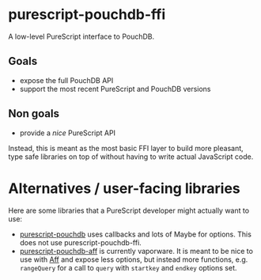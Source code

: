 # purescript-pouchdb-ffi
A low-level PureScript interface to PouchDB.

## Goals

  - expose the full PouchDB API
  - support the most recent PureScript and PouchDB versions

## Non goals

  - provide a *nice* PureScript API

Instead, this is meant as the most basic FFI layer to build more pleasant, type safe libraries on top of without having to write actual JavaScript code.

# Alternatives / user-facing libraries

Here are some libraries that a PureScript developer might actually want to use:

  - [purescript-pouchdb](https://github.com/brakmic/purescript-pouchdb) uses callbacks and lots of Maybe for options. This does not use purescript-pouchdb-ffi.
  - [purescript-pouchdb-aff](https://github.com/fehrenbach/purescript-pouchdb-aff) is currently vaporware. It is meant to be nice to use with [Aff](https://github.com/slamdata/purescript-aff) and expose less options, but instead more functions, e.g. `rangeQuery` for a call to `query` with `startkey` and `endkey` options set.
